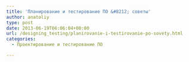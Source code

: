 ```yaml
---
title: 'Планирование и тестирование ПО &#8212; советы'
author: anatoliy
type: post
date: 2013-06-19T06:06:04+00:00
url: /designing_testing/planirovanie-i-testirovanie-po-sovety.html
categories:
  - Проектирование и тестирование ПО

---
```

